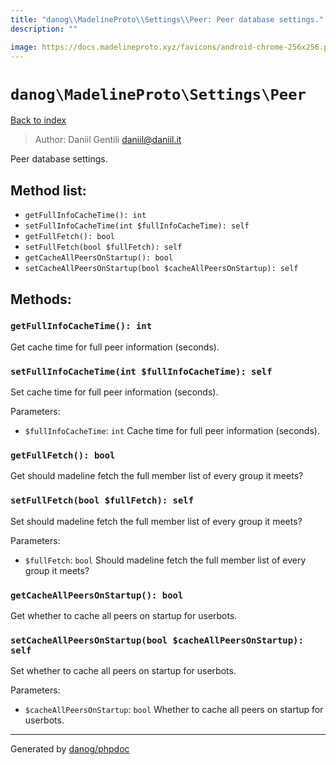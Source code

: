 ```yaml
---
title: "danog\\MadelineProto\\Settings\\Peer: Peer database settings."
description: ""

image: https://docs.madelineproto.xyz/favicons/android-chrome-256x256.png
---
```

# `danog\MadelineProto\Settings\Peer`
[Back to index](../../../index.md)

> Author: Daniil Gentili <daniil@daniil.it>  
  

Peer database settings.  




## Method list:
* `getFullInfoCacheTime(): int`
* `setFullInfoCacheTime(int $fullInfoCacheTime): self`
* `getFullFetch(): bool`
* `setFullFetch(bool $fullFetch): self`
* `getCacheAllPeersOnStartup(): bool`
* `setCacheAllPeersOnStartup(bool $cacheAllPeersOnStartup): self`

## Methods:
### `getFullInfoCacheTime(): int`

Get cache time for full peer information (seconds).



### `setFullInfoCacheTime(int $fullInfoCacheTime): self`

Set cache time for full peer information (seconds).


Parameters:
* `$fullInfoCacheTime`: `int` Cache time for full peer information (seconds).  



### `getFullFetch(): bool`

Get should madeline fetch the full member list of every group it meets?



### `setFullFetch(bool $fullFetch): self`

Set should madeline fetch the full member list of every group it meets?


Parameters:
* `$fullFetch`: `bool` Should madeline fetch the full member list of every group it meets?  



### `getCacheAllPeersOnStartup(): bool`

Get whether to cache all peers on startup for userbots.



### `setCacheAllPeersOnStartup(bool $cacheAllPeersOnStartup): self`

Set whether to cache all peers on startup for userbots.


Parameters:
* `$cacheAllPeersOnStartup`: `bool` Whether to cache all peers on startup for userbots.  



---
Generated by [danog/phpdoc](https://phpdoc.daniil.it)
